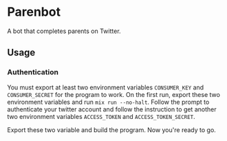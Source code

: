 # Parenbot

A bot that completes parents on Twitter.

## Usage

### Authentication

You must export at least two environment variables `CONSUMER_KEY` and
`CONSUMER_SECRET` for the program to work. On the first run, export these two
environment variables and run `mix run --no-halt`. Follow the prompt to
authenticate your twitter account and follow the instruction to get another two
environment variables `ACCESS_TOKEN` and `ACCESS_TOKEN_SECRET`.

Export these two variable and build the program. Now you're ready to go.

